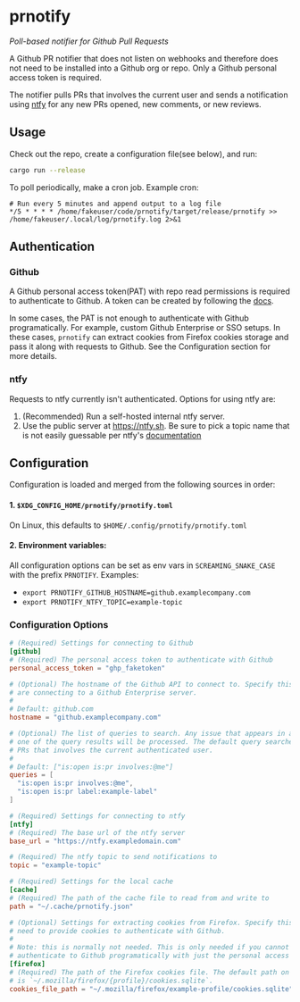 # prnotify

*Poll-based notifier for Github Pull Requests*

A Github PR notifier that does not listen on webhooks and therefore does not
need to be installed into a Github org or repo. Only a Github personal access
token is required.

The notifier pulls PRs that involves the current user and sends a notification
using [ntfy](https://ntfy.sh/) for any new PRs opened, new comments, or new
reviews.

## Usage

Check out the repo, create a configuration file(see below), and run:
```sh
cargo run --release
```

To poll periodically, make a cron job. Example cron:
```crontab
# Run every 5 minutes and append output to a log file
*/5 * * * * /home/fakeuser/code/prnotify/target/release/prnotify >> /home/fakeuser/.local/log/prnotify.log 2>&1
```

## Authentication

### Github

A Github personal access token(PAT) with repo read permissions is required to
authenticate to Github. A token can be created by following the
[docs](https://docs.github.com/en/authentication/keeping-your-account-and-data-secure/managing-your-personal-access-tokens).

In some cases, the PAT is not enough to authenticate with Github
programatically. For example, custom Github Enterprise or SSO setups.
In these cases, `prnotify` can extract cookies from Firefox cookies storage
and pass it along with requests to Github. See the Configuration section for
more details.

### ntfy

Requests to ntfy currently isn't authenticated. Options for using ntfy are:
1. (Recommended) Run a self-hosted internal ntfy server. 
2. Use the public server at https://ntfy.sh. Be sure to pick a topic name that
is not easily guessable per ntfy's [documentation](https://docs.ntfy.sh/publish/)

## Configuration

Configuration is loaded and merged from the following sources in order:

#### 1. `$XDG_CONFIG_HOME/prnotify/prnotify.toml`

On Linux, this defaults to `$HOME/.config/prnotify/prnotify.toml`

#### 2. Environment variables:

All configuration options can be set as env vars in `SCREAMING_SNAKE_CASE` with
the prefix `PRNOTIFY`. Examples:
* `export PRNOTIFY_GITHUB_HOSTNAME=github.examplecompany.com`
* `export PRNOTIFY_NTFY_TOPIC=example-topic`

### Configuration Options

```toml
# (Required) Settings for connecting to Github
[github]
# (Required) The personal access token to authenticate with Github
personal_access_token = "ghp_faketoken"

# (Optional) The hostname of the Github API to connect to. Specify this if you
# are connecting to a Github Enterprise server.
#
# Default: github.com
hostname = "github.examplecompany.com"

# (Optional) The list of queries to search. Any issue that appears in at least
# one of the query results will be processed. The default query searched for
# PRs that involves the current authenticated user.
#
# Default: ["is:open is:pr involves:@me"]
queries = [
  "is:open is:pr involves:@me",
  "is:open is:pr label:example-label"
]

# (Required) Settings for connecting to ntfy
[ntfy]
# (Required) The base url of the ntfy server
base_url = "https://ntfy.exampledomain.com"

# (Required) The ntfy topic to send notifications to
topic = "example-topic"

# (Required) Settings for the local cache
[cache]
# (Required) The path of the cache file to read from and write to
path = "~/.cache/prnotify.json"

# (Optional) Settings for extracting cookies from Firefox. Specify this if you
# need to provide cookies to authenticate with Github.
#
# Note: this is normally not needed. This is only needed if you cannot
# authenticate to Github programatically with just the personal access token.
[firefox]
# (Required) The path of the Firefox cookies file. The default path on Linux
# is `~/.mozilla/firefox/{profile}/cookies.sqlite`.
cookies_file_path = "~/.mozilla/firefox/example-profile/cookies.sqlite"
```

